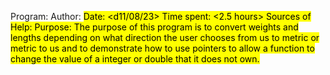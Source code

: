 Program: <Length and Weight conversions>
 Author: <Mark Daoud>
 Date: <d11/08/23>
 Time spent: <2.5 hours>
 Sources of Help: <Class Examples>
 Purpose: The purpose of this program is to convert weights and lengths depending on what direction the user chooses from us to metric
 or metric to us and to demonstrate how to use pointers to allow a function to change the value of a integer or double that it does not own.

